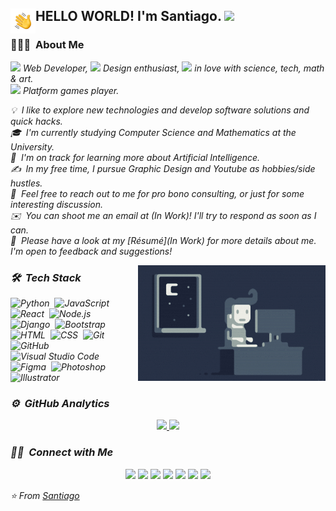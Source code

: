 ## <img alt="Hand Wave" src="./assets/Hand%20Wave.gif" width='40' align="left"/> HELLO WORLD! I'm Santiago. <img src="https://user-images.githubusercontent.com/5679180/79618120-0daffb80-80be-11ea-819e-d2b0fa904d07.gif" width="27px">

### 👨🏻‍💻 &nbsp;About Me

<img src="https://media.giphy.com/media/WUlplcMpOCEmTGBtBW/giphy.gif" width="40"><em> Web Developer,
<img src="https://github.com/VA-ST/VA-ST/assets/bmo.gif?raw=1" width="40vw"/> <em> Design enthusiast,
<img src="https://github.com/VA-ST/VA-ST/assets/happy.gif?raw=1" width="40vw"/> <em> in love with science, tech, math & art. \
<img src="https://github.com/VA-ST/VA-ST/assets/coin.gif?raw=1" width="35vw"/> <em> Platform games player.

💡 &nbsp;I like to explore new technologies and develop software solutions and quick hacks.\
🎓 &nbsp;I'm currently studying Computer Science and Mathematics at the University.\
🌱 &nbsp;I'm on track for learning more about Artificial Intelligence.\
✍️ &nbsp;In my free time, I pursue Graphic Design and Youtube as hobbies/side hustles.\
💬 &nbsp;Feel free to reach out to me for pro bono consulting, or just for some interesting discussion.\
✉️ &nbsp;You can shoot me an email at (In Work)! I'll try to respond as soon as I can.\
📄 &nbsp;Please have a look at my [Résumé](In Work) for more details about me. I'm open to feedback and suggestions!

<img alt="Night Coding" src="https://raw.githubusercontent.com/VA-ST/VA-ST/master/assets/Night-Coding.gif" align="right"/>

### 🛠 &nbsp;Tech Stack

![Python](https://img.shields.io/badge/-Python-05122A?style=flat&logo=python)&nbsp;
![JavaScript](https://img.shields.io/badge/-JavaScript-05122A?style=flat&logo=javascript)&nbsp;
![React](https://img.shields.io/badge/-React-05122A?style=flat&logo=react)&nbsp;
![Node.js](https://img.shields.io/badge/-Node.js-05122A?style=flat&logo=node.js)\
![Django](https://img.shields.io/badge/-Django-05122A?style=flat&logo=django&logoColor=092E20)&nbsp;
![Bootstrap](https://img.shields.io/badge/-Bootstrap-05122A?style=flat&logo=bootstrap&logoColor=563D7C)&nbsp;
![HTML](https://img.shields.io/badge/-HTML-05122A?style=flat&logo=HTML5)&nbsp;
![CSS](https://img.shields.io/badge/-CSS-05122A?style=flat&logo=CSS3&logoColor=1572B6)&nbsp;
![Git](https://img.shields.io/badge/-Git-05122A?style=flat&logo=git)&nbsp;
![GitHub](https://img.shields.io/badge/-GitHub-05122A?style=flat&logo=github)\
![Visual Studio Code](https://img.shields.io/badge/-Visual%20Studio%20Code-05122A?style=flat&logo=visual-studio-code&logoColor=007ACC)&nbsp;
![Figma](https://img.shields.io/badge/-Figma-05122A?style=flat&logo=Figma)&nbsp;
![Photoshop](https://img.shields.io/badge/-Photoshop-05122A?style=flat&logo=adobe-photoshop)&nbsp;
![Illustrator](https://img.shields.io/badge/-Illustrator-05122A?style=flat&logo=adobe-illustrator)

### ⚙️ &nbsp;GitHub Analytics

<p align="center">
<a href="https://github.com/VA-ST">
  <img height="180em" src="https://github-readme-stats-eight-theta.vercel.app/api?username=VA-ST&show_icons=true&theme=algolia&include_all_commits=true&count_private=true"/>
  <img height="180em" src="https://github-readme-stats-eight-theta.vercel.app/api/top-langs/?username=VA-ST&layout=compact&langs_count=8&theme=algolia"/>
</a>
</p>

### 🤝🏻 &nbsp;Connect with Me

<p align="center">
<a href="https://www.adityavsingh.com"><img src="https://img.shields.io/badge/-adityavsingh.com-3423A6?style=flat&logo=Google-Chrome&logoColor=white"/></a>
<a href="https://linkedin.com/in/AVS1508"><img src="https://img.shields.io/badge/-Aditya%20Vikram%20Singh-0077B5?style=flat&logo=Linkedin&logoColor=white"/></a>
<a href="mailto:avsingh@umass.edu"><img src="https://img.shields.io/badge/-avsingh@umass.edu-D14836?style=flat&logo=Gmail&logoColor=white"/></a>
<a href="https://instagram.com/adityavs_"><img src="https://img.shields.io/badge/-@adityavs__-E4405F?style=flat&logo=Instagram&logoColor=white"/></a>
<a href="https://facebook.com/AVS1508"><img src="https://img.shields.io/badge/-@AVS1508-1877F2?style=flat&logo=Facebook&logoColor=white"/></a>
<a href="https://www.pinterest.ca/AVS1508"><img src="https://img.shields.io/badge/-@AVS1508-BD081C?style=flat&logo=Pinterest&logoColor=white"/></a>
<a href="https://www.behance.net/AVS1508"><img src="https://img.shields.io/badge/-@AVS1508-1769FF?style=flat&logo=Behance&logoColor=white"/></a>
</p>

⭐️ From [Santiago](https://github.com/VA-ST)
